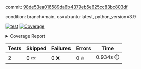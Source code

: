 commit: [98de53ea016589da6b4379eb5e625cc83bc803df](https://github.com/rcmdnk/s3-reader/tree/98de53ea016589da6b4379eb5e625cc83bc803df)

condition: branch=main, os=ubuntu-latest, python_version=3.9

[![test](https://github.com/rcmdnk/s3-reader/actions/workflows/test.yml/badge.svg)](https://github.com/rcmdnk/s3-reader/actions/runs/10568197947)
<a href="https://github.com/rcmdnk/s3-reader/blob/98de53ea016589da6b4379eb5e625cc83bc803df/README.md"><img alt="Coverage" src="https://img.shields.io/badge/Coverage-36%25-red.svg" /></a><details><summary>Coverage Report </summary><table><tr><th>File</th><th>Stmts</th><th>Miss</th><th>Cover</th><th>Missing</th></tr><tbody><tr><td colspan="5"><b>src/s3_reader</b></td></tr><tr><td>&nbsp; &nbsp;<a href="https://github.com/rcmdnk/s3-reader/blob/98de53ea016589da6b4379eb5e625cc83bc803df/src/s3_reader/file.py">file.py</a></td><td>89</td><td>60</td><td>33%</td><td><a href="https://github.com/rcmdnk/s3-reader/blob/98de53ea016589da6b4379eb5e625cc83bc803df/src/s3_reader/file.py#L59-L62">59&ndash;62</a>, <a href="https://github.com/rcmdnk/s3-reader/blob/98de53ea016589da6b4379eb5e625cc83bc803df/src/s3_reader/file.py#L65">65</a>, <a href="https://github.com/rcmdnk/s3-reader/blob/98de53ea016589da6b4379eb5e625cc83bc803df/src/s3_reader/file.py#L68-L75">68&ndash;75</a>, <a href="https://github.com/rcmdnk/s3-reader/blob/98de53ea016589da6b4379eb5e625cc83bc803df/src/s3_reader/file.py#L78-L80">78&ndash;80</a>, <a href="https://github.com/rcmdnk/s3-reader/blob/98de53ea016589da6b4379eb5e625cc83bc803df/src/s3_reader/file.py#L84-L90">84&ndash;90</a>, <a href="https://github.com/rcmdnk/s3-reader/blob/98de53ea016589da6b4379eb5e625cc83bc803df/src/s3_reader/file.py#L94-L98">94&ndash;98</a>, <a href="https://github.com/rcmdnk/s3-reader/blob/98de53ea016589da6b4379eb5e625cc83bc803df/src/s3_reader/file.py#L103-L148">103&ndash;148</a>, <a href="https://github.com/rcmdnk/s3-reader/blob/98de53ea016589da6b4379eb5e625cc83bc803df/src/s3_reader/file.py#L151-L165">151&ndash;165</a></td></tr><tr><td><b>TOTAL</b></td><td><b>94</b></td><td><b>60</b></td><td><b>36%</b></td><td>&nbsp;</td></tr></tbody></table></details>

| Tests | Skipped | Failures | Errors | Time |
| ----- | ------- | -------- | -------- | ------------------ |
| 2 | 0 :zzz: | 0 :x: | 0 :fire: | 0.934s :stopwatch: |

